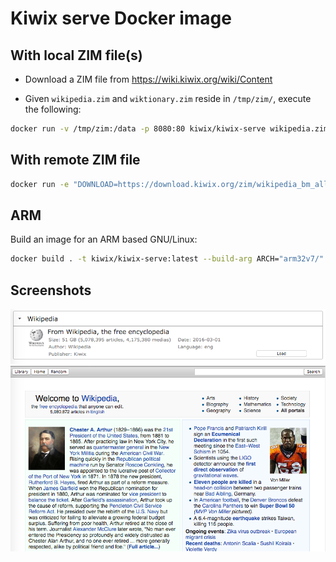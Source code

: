 Kiwix serve Docker image
========================

With local ZIM file(s)
----------------------

* Download a ZIM file from <https://wiki.kiwix.org/wiki/Content>

* Given `wikipedia.zim` and `wiktionary.zim` reside in `/tmp/zim/`, execute the following:

```bash
docker run -v /tmp/zim:/data -p 8080:80 kiwix/kiwix-serve wikipedia.zim wiktionary.zim
```

With remote ZIM file
--------------------

```bash
docker run -e "DOWNLOAD=https://download.kiwix.org/zim/wikipedia_bm_all.zim" -p 8080:80 kiwix/kiwix-serve
```

ARM
---

Build an image for an ARM based GNU/Linux:
```bash
docker build . -t kiwix/kiwix-serve:latest --build-arg ARCH="arm32v7/"
```

Screenshots
-----------

![screenshot_1.png](https://github.com/kiwix/kiwix-tools/raw/master/docker/server/pictures/screenshot_1.png)
![screenshot_2.png](https://github.com/kiwix/kiwix-tools/raw/master/docker/server/pictures/screenshot_2.png)
